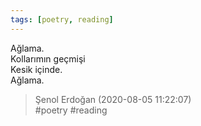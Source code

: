 ```yaml
---
tags: [poetry, reading]
---
```


Ağlama.  
Kollarımın geçmişi  
Kesik içinde.  
Ağlama.  

> Şenol Erdoğan (2020-08-05 11:22:07)  
> #poetry #reading

